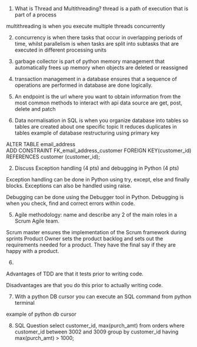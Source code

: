 1.	What is Thread and Multithreading?
thread is a path of execution that is part of a process

multithreading is when you execute multiple threads concurrently


2. concurrency is when there tasks that occur in overlapping periods of time,
whilst parallelism is when tasks are split into subtasks that are executed in different processing units

3. garbage collector is part of python memory management that automatically frees up memory when objects are deleted or reassigned

4. transaction management in a database ensures that a sequence of operations are performed in database are done logically.
5. An endpoint is the url where you want to obtain information from
the most common methods to interact with api data source are get, post, delete and patch 

6. Data normalisation in SQL is when you organize database into tables so tables are created about one specific topic
It reduces duplicates in tables
example of database restructuring using primary key

ALTER TABLE email_address  
ADD  CONSTRAINT 
FK_email_address_customer 
FOREIGN KEY(customer_id)
REFERENCES customer (customer_id);





2.	Discuss Exception handling (4 pts) and debugging in Python (4 pts)

Exception handling can be done in Python using try, except, else and finally blocks. Exceptions can also be handled using raise.

Debugging can be done using the Debugger tool in Python. Debugging is when you check, find and correct errors within code.


5. Agile methodology: name and describe any 2 of the main roles in a Scrum Agile team.

Scrum master ensures the implementation of the Scrum framework during sprints
Product Owner sets the product backlog and sets out the requirements needed for a product. 
They have the final say if they are happy with a product.

6.
Advantages of TDD are that it tests prior to writing code.

Disadvantages are that you do this prior to actually writing code.

7. With a python DB cursor you can execute an SQL command from python terminal

example of python db cursor



8. SQL Question
select customer_id, max(purch_amt)
from orders
where customer_id between 3002 and 3009
group by customer_id
having max(purch_amt) > 1000;